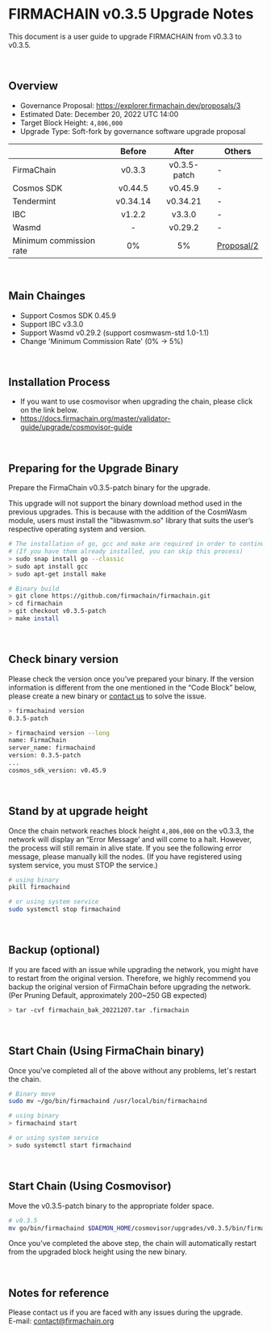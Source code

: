 # FIRMACHAIN v0.3.5 Upgrade Notes
This document is a user guide to upgrade FIRMACHAIN from v0.3.3 to v0.3.5.

</br>

## Overview
- Governance Proposal: https://explorer.firmachain.dev/proposals/3
- Estimated Date: December 20, 2022 UTC 14:00
- Target Block Height: `4,806,000`
- Upgrade Type: Soft-fork by governance software upgrade proposal

|                         |  Before  |   After  | Others                                                       |
| ----------------------- | :------: | :------: | --------------------------------------------------------- |
| FirmaChain              |  v0.3.3  |  v0.3.5-patch  | -                                                |
| Cosmos SDK              |  v0.44.5 |  v0.45.9 | -                                                         |
| Tendermint              | v0.34.14 | v0.34.21 | -                                                         |
| IBC                     |  v1.2.2  |  v3.3.0  | -                                                         |
| Wasmd                   |     -    |  v0.29.2 | -                                                         |
| Minimum commission rate |    0%    |    5%    | [Proposal/2](https://explorer.firmachain.dev/proposals/2) |

</br>

## Main Chainges
- Support Cosmos SDK 0.45.9
- Support IBC v3.3.0
- Support Wasmd v0.29.2 (support cosmwasm-std 1.0-1.1)
- Change 'Minimum Commission Rate' (0% -> 5%)

</br>

## Installation Process
- If you want to use cosmovisor when upgrading the chain, please click on the link below.
- https://docs.firmachain.org/master/validator-guide/upgrade/cosmovisor-guide

</br>

## Preparing for the Upgrade Binary
Prepare the FirmaChain v0.3.5-patch binary for the upgrade.

This upgrade will not support the binary download method used in the previous upgrades. This is because with the addition of the CosmWasm module, users must install the "libwasmvm.so" library that suits the user’s respective operating system and version.

```bash
# The installation of go, gcc and make are required in order to continue with the build.
# (If you have them already installed, you can skip this process)
> sudo snap install go --classic
> sudo apt install gcc
> sudo apt-get install make

# Binary build
> git clone https://github.com/firmachain/firmachain.git
> cd firmachain
> git checkout v0.3.5-patch
> make install
```

</br>

## Check binary version
Please check the version once you’ve prepared your binary. If the version information is different from the one mentioned in the “Code Block” below, please create a new binary or [contact us](mailto:contact@firmachain.org) to solve the issue.
```bash
> firmachaind version
0.3.5-patch

> firmachaind version --long
name: FirmaChain
server_name: firmachaind
version: 0.3.5-patch
...
cosmos_sdk_version: v0.45.9
```

</br>

## Stand by at upgrade height
Once the chain network reaches block height `4,806,000` on the v0.3.3, the network will display an “Error Message’ and will come to a halt. However, the process will still remain in alive state. If you see the following error message, please manually kill the nodes. (If you have registered using system service, you must STOP the service.)
```bash
# using binary
pkill firmachaind

# or using system service
sudo systemctl stop firmachaind
```

</br>

## Backup (optional)
If you are faced with an issue while upgrading the network, you might have to restart from the original version. Therefore, we highly recommend you backup the original version of FirmaChain before upgrading the network. (Per Pruning Default, approximately 200~250 GB expected)
```bash
> tar -cvf firmachain_bak_20221207.tar .firmachain
```

</br>

## Start Chain (Using FirmaChain binary)
Once you've completed all of the above without any problems, let's restart the chain.
```bash
# Binary move
sudo mv ~/go/bin/firmachaind /usr/local/bin/firmachaind

# using binary
> firmachaind start

# or using system service
> sudo systemctl start firmachaind
```

</br>

## Start Chain (Using Cosmovisor)
Move the v0.3.5-patch binary to the appropriate folder space.

```bash
# v0.3.5
mv go/bin/firmachaind $DAEMON_HOME/cosmovisor/upgrades/v0.3.5/bin/firmachaind
```

Once you’ve completed the above step, the chain will automatically restart from the upgraded block height using the new binary.

</br>

## Notes for reference
Please contact us if you are faced with any issues during the upgrade.\
E-mail: contact@firmachain.org
